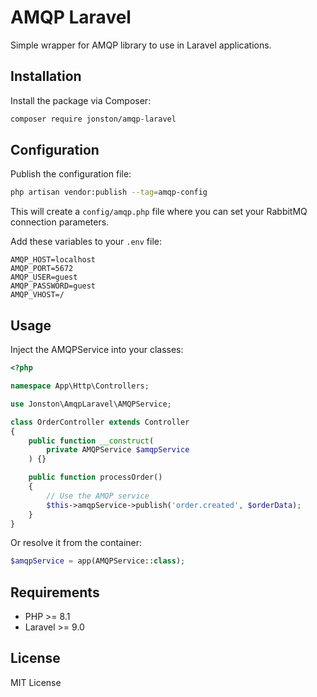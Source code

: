 # AMQP Laravel

Simple wrapper for AMQP library to use in Laravel applications.

## Installation

Install the package via Composer:

```bash
composer require jonston/amqp-laravel
```

## Configuration

Publish the configuration file:

```bash
php artisan vendor:publish --tag=amqp-config
```

This will create a `config/amqp.php` file where you can set your RabbitMQ connection parameters.

Add these variables to your `.env` file:

```env
AMQP_HOST=localhost
AMQP_PORT=5672
AMQP_USER=guest
AMQP_PASSWORD=guest
AMQP_VHOST=/
```

## Usage

Inject the AMQPService into your classes:

```php
<?php

namespace App\Http\Controllers;

use Jonston\AmqpLaravel\AMQPService;

class OrderController extends Controller
{
    public function __construct(
        private AMQPService $amqpService
    ) {}

    public function processOrder()
    {
        // Use the AMQP service
        $this->amqpService->publish('order.created', $orderData);
    }
}
```

Or resolve it from the container:

```php
$amqpService = app(AMQPService::class);
```

## Requirements

- PHP >= 8.1
- Laravel >= 9.0

## License

MIT License